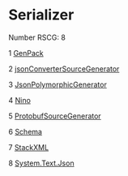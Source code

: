 <h1>Serializer</h1>

Number RSCG: 8

   1 [GenPack](/docs/GenPack)

   2 [jsonConverterSourceGenerator](/docs/jsonConverterSourceGenerator)

   3 [JsonPolymorphicGenerator](/docs/JsonPolymorphicGenerator)

   4 [Nino](/docs/Nino)

   5 [ProtobufSourceGenerator](/docs/ProtobufSourceGenerator)

   6 [Schema](/docs/Schema)

   7 [StackXML](/docs/StackXML)

   8 [System.Text.Json](/docs/System.Text.Json)
    